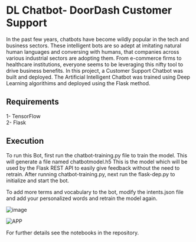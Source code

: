 # DL Chatbot- DoorDash Customer Support

In the past few years, chatbots have become wildly popular in the tech and business sectors. These intelligent bots are so adept at imitating natural human languages and conversing with humans, that companies across various industrial sectors are adopting them. From e-commerce firms to healthcare institutions, everyone seems to be leveraging this nifty tool to drive business benefits. In this project, a Customer Support Chatbot was built and deployed. The Artificial Intelligent Chatbot was trained using Deep Learning algorithims and deployed using the Flask method. 




## Requirements
1- TensorFlow    
2- Flask

## Execution
To run this Bot, first run the chatbot-training.py file to train the model. This will generate a file named chatbotmodel.h5
This is the model which will be used by the Flask REST API to easily give feedback without the need to retrain.
After running chatbot-training.py, next run the flask-dep.py to initialize and start the bot.

To add more terms and vocabulary to the bot, modify the intents.json file and add your personalized words and retrain the model again.


![image](https://user-images.githubusercontent.com/39967400/205730983-4a8c5415-d7ca-4444-aeda-0031489e5afa.png)



![APP](https://user-images.githubusercontent.com/39967400/205729401-2d6f1102-d2ea-4976-a596-d93a0237d137.png)


For further details see the notebooks in the repository.


